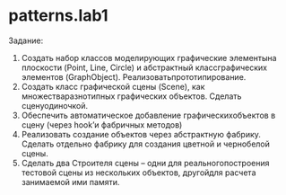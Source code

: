 # patterns.lab1
Задание:
1. Создать набор классов моделирующих графические элементына плоскости (Point, Line, Circle) и абстрактный классграфических элементов (GraphObject). Реализоватьпрототипирование.
2. Создать класс графической сцены (Scene), как множестваразнотипных графических объектов. Сделать сценуодиночкой.
3. Обеспечить автоматическое добавление графическихобъектов в сцену (через hook’и фабричных методов)
4. Реализовать создание объектов через абстрактную фабрику. Сделать отдельно фабрику для создания цветной и чернобелой сцены.
5. Сделать два Строителя сцены – одни для реальногопостроения тестовой сцены из нескольких объектов, другойдля расчета занимаемой ими памяти.
